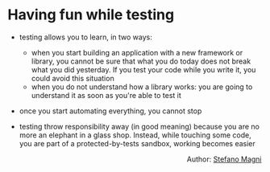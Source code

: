 # Having fun while testing

- testing allows you to learn, in two ways:

  - when you start building an application with a new framework or library, you cannot be sure that what you do today does not break what you did yesterday. If you test your code while you write it, you could avoid this situation
  - when you do not understand how a library works: you are going to understand it as soon as you're able to test it

- once you start automating everything, you cannot stop

- testing throw responsibility away (in good meaning) because you are no more an elephant in a glass shop. Instead, while touching some code, you are part of a protected-by-tests sandbox, working becomes easier

<p style='text-align: right;'>Author: <a href="about-us.md#stefano-magni">Stefano Magni</a></p>

